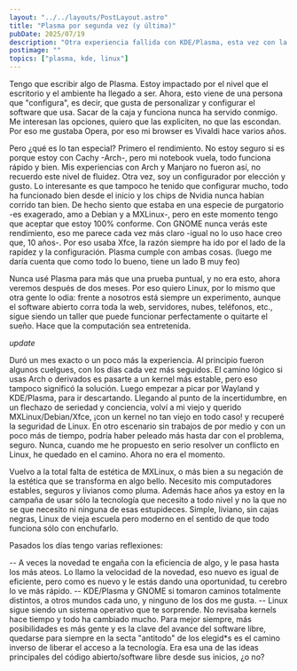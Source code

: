 ```yaml
---
layout: "../../layouts/PostLayout.astro"
title: "Plasma por segunda vez (y última)"
pubDate: 2025/07/19
description: "Otra experiencia fallida con KDE/Plasma, esta vez con la distro Linux de moda"
postimage: ""
topics: ["plasma, kde, linux"]
---
```

Tengo que escribir algo de Plasma. Estoy impactado por el nivel que el escritorio y el ambiente ha llegado a ser. Ahora, esto viene de una persona que "configura", es decir, que gusta de personalizar y configurar el software que usa. Sacar de la caja y funciona nunca ha servido conmigo. Me interesan las opciones, quiero que las expliciten, no que las escondan. Por eso me gustaba Opera, por eso mi browser es Vivaldi hace varios años.

Pero ¿qué es lo tan especial? Primero el rendimiento. No estoy seguro si es porque estoy con Cachy -Arch-, pero mi notebook vuela, todo funciona rápido y bien. Mis experiencias con Arch y Manjaro no fueron así, no recuerdo este nivel de fluidez. Otra vez, soy un configurador por elección y gusto. Lo interesante es que tampoco he tenido que configurar mucho, todo ha funcionado bien desde el inicio y los chips de Nvidia nunca habían corrido tan bien. De hecho siento que estaba en una especie de purgatorio -es exagerado, amo a Debian y a MXLinux-, pero en este momento tengo que aceptar que estoy 100% conforme. Con GNOME nunca verás este rendimiento, eso me parece cada vez más claro -igual no lo uso hace creo que, 10 años-. Por eso usaba Xfce, la razón siempre ha ido por el lado de la rapidez y la configuración. Plasma cumple con ambas cosas. (luego me daría cuenta que como todo lo bueno, tiene un lado B muy feo)

Nunca usé Plasma para más que una prueba puntual, y no era esto, ahora veremos después de dos meses. Por eso quiero Linux, por lo mismo que otra gente lo odia: frente a nosotros está siempre un experimento, aunque el software abierto corra toda la web, servidores, nubes, teléfonos, etc., sigue siendo un taller que puede funcionar perfectamente o quitarte el sueño. Hace que la computación sea entretenida.

*update*

Duró un mes exacto o un poco más la experiencia. Al principio fueron algunos cuelgues, con los días cada vez más seguidos. El camino lógico si usas Arch o derivados es pasarte a un kernel más estable, pero eso tampoco significó la solución. Luego empezar a picar por Wayland y KDE/Plasma, para ir descartando. Llegando al punto de la incertidumbre, en un flechazo de seriedad y conciencia, volví a mi viejo y querido MXLinux/Debian/Xfce, ¡con un kernel no tan viejo en todo caso! y recuperé la seguridad de Linux. En otro escenario sin trabajos de por medio y con un poco más de tiempo, podría haber peleado más hasta dar con el problema, seguro. Nunca, cuando me he propuesto en serio resolver un conflicto en Linux, he quedado en el camino. Ahora no era el momento.

Vuelvo a la total falta de estética de MXLinux, o más bien a su negación de la estética que se transforma en algo bello. Necesito mis computadores estables, seguros y livianos como pluma. Además hace años ya estoy en la campaña de usar sólo la tecnología que necesito a todo nivel y no la que no se que necesito ni ninguna de esas estupideces. Simple, liviano, sin cajas negras, Linux de vieja escuela pero moderno en el sentido de que todo funciona sólo con enchufarlo.

Pasados los días tengo varias reflexiones:

-- A veces la novedad te engaña con la eficiencia de algo, y le pasa hasta los más ateos. Lo llamo la velocidad de la novedad, eso nuevo es igual de eficiente, pero como es nuevo y le estás dando una oportunidad, tu cerebro lo ve más rápido.
-- KDE/Plasma y GNOME si tomaron caminos totalmente distintos, a otros mundos cada uno, y ninguno de los dos me gusta.
-- Linux sigue siendo un sistema operativo que te sorprende. No revisaba kernels hace tiempo y todo ha cambiado mucho. Para mejor siempre, más posibilidades es más gente y es la clave del avance del software libre, quedarse para siempre en la secta "antitodo" de los elegid*s es el camino inverso de liberar el acceso a la tecnología. Era esa una de las ideas principales del código abierto/software libre desde sus inicios, ¿o no? 

